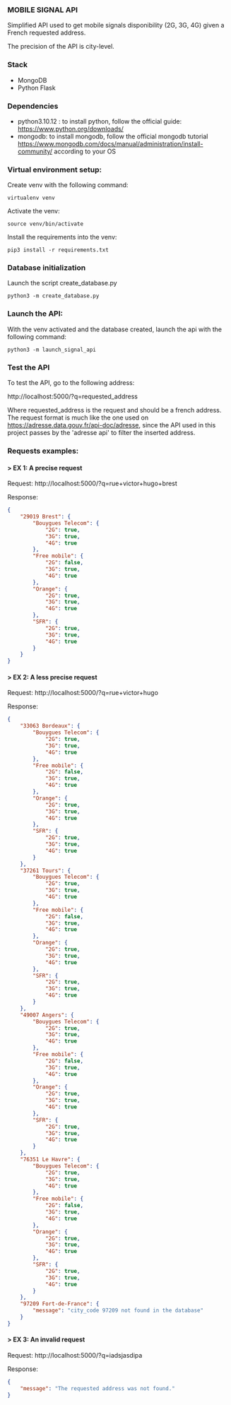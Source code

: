 ### MOBILE SIGNAL API
Simplified API used to get mobile signals disponibility (2G, 3G, 4G) given a French requested address.

The precision of the API is city-level.

### Stack
- MongoDB
- Python Flask

### Dependencies
- python3.10.12 : to install python, follow the official guide: https://www.python.org/downloads/
- mongodb: to install mongodb, follow the official mongodb tutorial https://www.mongodb.com/docs/manual/administration/install-community/ according to your OS

### Virtual environment setup:
Create venv with the following command:
```
virtualenv venv
```

Activate the venv:
```
source venv/bin/activate
```

Install the requirements into the venv:
```
pip3 install -r requirements.txt
```

### Database initialization
Launch the script create_database.py
```
python3 -m create_database.py
```

### Launch the API:
With the venv activated and the database created, launch the api with the following command:
```
python3 -m launch_signal_api
```

### Test the API
To test the API, go to the following address:

http://localhost:5000/?q=requested_address

Where requested_address is the request and should be a french address.
The request format is much like the one used on https://adresse.data.gouv.fr/api-doc/adresse, since the API used in this project passes by the 'adresse api' to filter the inserted address.

### Requests examples:
#### > EX 1: A precise request

Request: http://localhost:5000/?q=rue+victor+hugo+brest

Response:
``` json
{
    "29019 Brest": {
        "Bouygues Telecom": {
            "2G": true,
            "3G": true,
            "4G": true
        },
        "Free mobile": {
            "2G": false,
            "3G": true,
            "4G": true
        },
        "Orange": {
            "2G": true,
            "3G": true,
            "4G": true
        },
        "SFR": {
            "2G": true,
            "3G": true,
            "4G": true
        }
    }
}
```

#### > EX 2: A less precise request

Request: http://localhost:5000/?q=rue+victor+hugo

Response:
``` json
{
    "33063 Bordeaux": {
        "Bouygues Telecom": {
            "2G": true,
            "3G": true,
            "4G": true
        },
        "Free mobile": {
            "2G": false,
            "3G": true,
            "4G": true
        },
        "Orange": {
            "2G": true,
            "3G": true,
            "4G": true
        },
        "SFR": {
            "2G": true,
            "3G": true,
            "4G": true
        }
    },
    "37261 Tours": {
        "Bouygues Telecom": {
            "2G": true,
            "3G": true,
            "4G": true
        },
        "Free mobile": {
            "2G": false,
            "3G": true,
            "4G": true
        },
        "Orange": {
            "2G": true,
            "3G": true,
            "4G": true
        },
        "SFR": {
            "2G": true,
            "3G": true,
            "4G": true
        }
    },
    "49007 Angers": {
        "Bouygues Telecom": {
            "2G": true,
            "3G": true,
            "4G": true
        },
        "Free mobile": {
            "2G": false,
            "3G": true,
            "4G": true
        },
        "Orange": {
            "2G": true,
            "3G": true,
            "4G": true
        },
        "SFR": {
            "2G": true,
            "3G": true,
            "4G": true
        }
    },
    "76351 Le Havre": {
        "Bouygues Telecom": {
            "2G": true,
            "3G": true,
            "4G": true
        },
        "Free mobile": {
            "2G": false,
            "3G": true,
            "4G": true
        },
        "Orange": {
            "2G": true,
            "3G": true,
            "4G": true
        },
        "SFR": {
            "2G": true,
            "3G": true,
            "4G": true
        }
    },
    "97209 Fort-de-France": {
        "message": "city_code 97209 not found in the database"
    }
}
```

#### > EX 3: An invalid request

Request: http://localhost:5000/?q=iadsjasdipa

Response:
``` json
{
    "message": "The requested address was not found."
}
```




